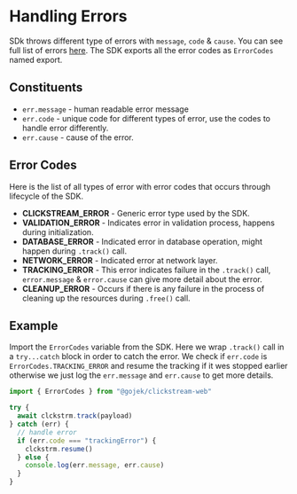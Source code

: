 # Handling Errors

SDk throws different type of errors with `message`, `code` & `cause`. You can see full list of errors [here](https://github.com/gojekfarm/clickstream-web/blob/main/src/error.js). The SDK exports all the error codes as `ErrorCodes` named export.

## Constituents

- `err.message` - human readable error message
- `err.code` - unique code for different types of error, use the codes to handle error differently.
- `err.cause` - cause of the error.

## Error Codes

Here is the list of all types of error with error codes that occurs through lifecycle of the SDK.

- **CLICKSTREAM_ERROR** - Generic error type used by the SDK.
- **VALIDATION_ERROR** - Indicates error in validation process, happens during initialization.
- **DATABASE_ERROR** - Indicated error in database operation, might happen during `.track()` call.
- **NETWORK_ERROR** - Indicated error at network layer.
- **TRACKING_ERROR** - This error indicates failure in the `.track()` call, `error.message` & `error.cause` can give more detail about the error.
- **CLEANUP_ERROR** - Occurs if there is any failure in the process of cleaning up the resources during `.free()` call.

## Example

Import the `ErrorCodes` variable from the SDK. Here we wrap `.track()` call in a `try...catch` block in order to catch the error.
We check if `err.code` is `ErrorCodes.TRACKING_ERROR` and resume the tracking if it wes stopped earlier otherwise we just log the `err.message` and `err.cause` to get more details.

```js
import { ErrorCodes } from "@gojek/clickstream-web"

try {
  await clckstrm.track(payload)
} catch (err) {
  // handle error
  if (err.code === "trackingError") {
    clckstrm.resume()
  } else {
    console.log(err.message, err.cause)
  }
}
```

